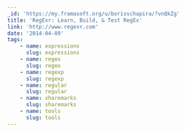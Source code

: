 ```yaml
---
_id: 'https://my.framasoft.org/u/borisschapira/?vnQkZg'
title: 'RegExr: Learn, Build, & Test RegEx'
link: 'http://www.regexr.com'
date: '2014-04-09'
tags:
    - name: expressions
      slug: expressions
    - name: regex
      slug: regex
    - name: regexp
      slug: regexp
    - name: regular
      slug: regular
    - name: sharemarks
      slug: sharemarks
    - name: tools
      slug: tools
---
```


<div class="markdown"><p></p></div>
